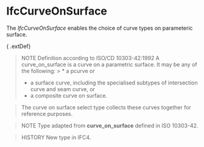 # IfcCurveOnSurface

The _IfcCurveOnSurface_ enables the choice of curve types on parameteric surface.

{ .extDef}
> NOTE Definition according to ISO/CD 10303-42:1992
> A curve_on_surface is a curve on a parametric surface. It may be any of the following: > * a pcurve or
> * a surface curve, including the specialised subtypes of intersection curve and seam curve, or
> * a composite curve on surface.


> The curve on surface select type collects these curves together for reference purposes.

> NOTE Type adapted from **curve_on_surface** defined in ISO 10303-42.

> HISTORY New type in IFC4.
